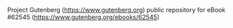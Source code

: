 Project Gutenberg (https://www.gutenberg.org) public repository for
eBook #62545 (https://www.gutenberg.org/ebooks/62545)
